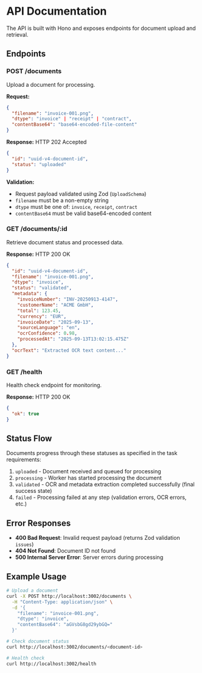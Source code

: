 # API Documentation

The API is built with Hono and exposes endpoints for document upload and retrieval.

## Endpoints

### POST /documents

Upload a document for processing.

**Request:**
```json
{
  "filename": "invoice-001.png",
  "dtype": "invoice" | "receipt" | "contract", 
  "contentBase64": "base64-encoded-file-content"
}
```

**Response:** HTTP 202 Accepted
```json
{
  "id": "uuid-v4-document-id",
  "status": "uploaded"
}
```

**Validation:**
- Request payload validated using Zod (`UploadSchema`)
- `filename` must be a non-empty string
- `dtype` must be one of: `invoice`, `receipt`, `contract`
- `contentBase64` must be valid base64-encoded content

### GET /documents/:id

Retrieve document status and processed data.

**Response:** HTTP 200 OK
```json
{
  "id": "uuid-v4-document-id",
  "filename": "invoice-001.png",
  "dtype": "invoice",
  "status": "validated",
  "metadata": {
    "invoiceNumber": "INV-20250913-4147",
    "customerName": "ACME GmbH", 
    "total": 123.45,
    "currency": "EUR",
    "invoiceDate": "2025-09-13",
    "sourceLanguage": "en",
    "ocrConfidence": 0.98,
    "processedAt": "2025-09-13T13:02:15.475Z"
  },
  "ocrText": "Extracted OCR text content..."
}
```

### GET /health

Health check endpoint for monitoring.

**Response:** HTTP 200 OK
```json
{
  "ok": true
}
```

## Status Flow

Documents progress through these statuses as specified in the task requirements:

1. `uploaded` - Document received and queued for processing
2. `processing` - Worker has started processing the document  
3. `validated` - OCR and metadata extraction completed successfully (final success state)
4. `failed` - Processing failed at any step (validation errors, OCR errors, etc.)

## Error Responses

- **400 Bad Request**: Invalid request payload (returns Zod validation `issues`)
- **404 Not Found**: Document ID not found
- **500 Internal Server Error**: Server errors during processing

## Example Usage

```bash
# Upload a document
curl -X POST http://localhost:3002/documents \
  -H "Content-Type: application/json" \
  -d '{
    "filename": "invoice-001.png",
    "dtype": "invoice",
    "contentBase64": "aGVsbG8gd29ybGQ="
  }'

# Check document status  
curl http://localhost:3002/documents/<document-id>

# Health check
curl http://localhost:3002/health
```
